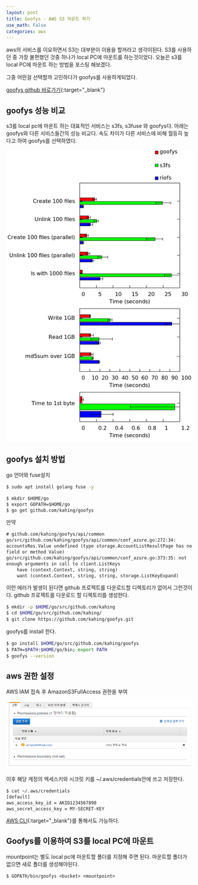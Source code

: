 ```yaml
---
layout: post
title: Goofys - AWS S3 마운트 하기
use_math: False
categories: aws
---
```



aws의 서비스를 이요하면서 S3는 대부분이 이용을 할꺼라고 생각이된다.
S3를 사용하던 중 가장 불편했던 것중 하나가 local PC에 마운트를 하는것이었다.
오늘은 s3를 local PC에 마운트 하는 방법을 포스팅 해보겠다.




그중 어떤걸 선택할까 고민하다가 goofys를 사용하게되었다.

[goofys github 바로가기](https://github.com/kahing/goofys.git){:target="_blank"}


## goofys 성능 비교

s3를 local pc에 마운트 하는 대표적인 서비스는 s3fs, s3fuse 와 goofys다.
아래는 goofys와 다른 서비스들간의 성능 비교다.
속도 차이가 다른 서비스에 비해 월등히 높다고 하여 goofys를 선택하였다.


![goofys1](/public/images/2021-08-12-goofys-2.png)




## goofys 설치 방법



go 언어와 fuse설치

```bash
$ sudo apt install golang fuse -y
```

```
$ mkdir $HOME/go
$ export GOPATH=$HOME/go
$ go get github.com/kahing/goofys
```


만약 
```
# github.com/kahing/goofys/api/common
go/src/github.com/kahing/goofys/api/common/conf_azure.go:272:34: accountsRes.Value undefined (type storage.AccountListResultPage has no field or method Value)
go/src/github.com/kahing/goofys/api/common/conf_azure.go:373:35: not enough arguments in call to client.ListKeys
	have (context.Context, string, string)
	want (context.Context, string, string, storage.ListKeyExpand)
```
이런 에러가 발생이 된다면 github 프로젝트를 다운로드할 디렉토리가 없어서 그런것이다. github 프로젝트를 다운로드 할 디렉토리를 생성한다.
```bash
$ mkdir -p $HOME/go/src/github.com/kahing
$ cd $HOME/go/src/github.com/kahing/
$ git clone https://github.com/kahing/goofys.git
```

goofys를 install 한다.

```bash
$ go install $HOME/go/src/github.com/kahing/goofys
$ PATH=$PATH:$HOME/go/bin; export PATH
$ goofys --version
```

## aws 권한 설정

AWS IAM 접속 후  AmazonS3FullAccess 권한을 부여

![goofys1](/public/images/2021-08-12-goofys-3.png)


이후 해당 계정의 엑세스키와 시크릿 키를 ~/.aws/credentials안에 쓰고 저장한다.


```
$ cat ~/.aws/credentials
[default]
aws_access_key_id = AKID1234567890
aws_secret_access_key = MY-SECRET-KEY

```

[AWS CLI](https://docs.aws.amazon.com/ko_kr/cli/latest/userguide/cli-chap-configure.html){:target="_blank"}를 통해서도 가능하다.


## Goofys를 이용하여 S3를 local PC에 마운트 

mountpoint는 별도 local pc에 마운트할 폴더를 지정해 주면 된다.
마운트할 폴더가 없으면 새로 폴더를 생성해야된다.
```
$ GOPATH/bin/goofys <bucket> <mountpoint>
```